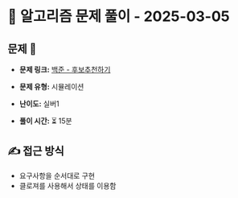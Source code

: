 # 📝 알고리즘 문제 풀이 - 2025-03-05

## 문제 📖

- **문제 링크:** [백준 - 후보추천하기](https://www.acmicpc.net/problem/1713)

- **문제 유형:** 시뮬레이션

- **난이도:** 실버1

- **풀이 시간:** ⏳ 15분

## ✍ 접근 방식

- 요구사항을 순서대로 구현
- 클로져를 사용해서 상태를 이용함
